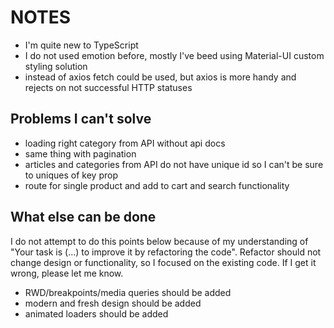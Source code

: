 # NOTES

- I'm quite new to TypeScript
- I do not used emotion before, mostly I've beed using Material-UI custom styling solution
- instead of axios fetch could be used, but axios is more handy and rejects on not successful HTTP statuses

## Problems I can't solve

- loading right category from API without api docs
- same thing with pagination
- articles and categories from API do not have unique id so I can't be sure to uniques of key prop
- route for single product and add to cart and search functionality

## What else can be done

I do not attempt to do this points below because of my understanding of "Your task is (...) to improve it by refactoring the code". Refactor should not change design or functionality, so I focused on the existing code. If I get it wrong, please let me know.

- RWD/breakpoints/media queries should be added
- modern and fresh design should be added
- animated loaders should be added
